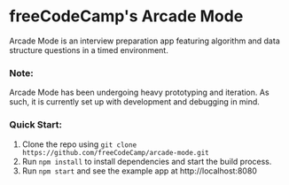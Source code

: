 # freeCodeCamp's Arcade Mode

Arcade Mode is an interview preparation app featuring algorithm and data structure questions in a timed environment.

### Note:
Arcade Mode has been undergoing heavy prototyping and iteration. As such, it is currently set up with development and debugging in mind.

### Quick Start:
1. Clone the repo using `git clone https://github.com/freeCodeCamp/arcade-mode.git`
2. Run `npm install` to install dependencies and start the build process.
3. Run `npm start` and see the example app at http://localhost:8080
